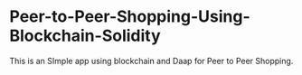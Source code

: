 # Peer-to-Peer-Shopping-Using-Blockchain-Solidity
This is an SImple app using blockchain and Daap for Peer to Peer Shopping.
